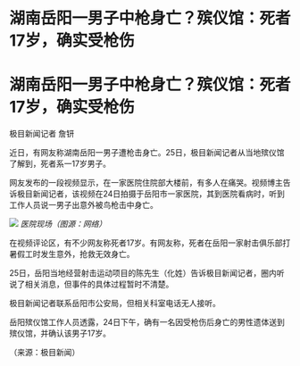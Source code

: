 # 湖南岳阳一男子中枪身亡？殡仪馆：死者17岁，确实受枪伤

# 湖南岳阳一男子中枪身亡？殡仪馆：死者17岁，确实受枪伤

极目新闻记者 詹钘

近日，有网友称湖南岳阳一男子遭枪击身亡。25日，极目新闻记者从当地殡仪馆了解到，死者系一17岁男子。

网友发布的一段视频显示，在一家医院住院部大楼前，有多人在痛哭。视频博主告诉极目新闻记者，该视频在24日拍摄于岳阳市一家医院，其到医院看病时，听到工作人员说一男子出意外被鸟枪击中身亡。

![](https://inews.gtimg.com/om_bt/OFt_5WAVrtw2gbR2YsEeAHZbtwVzXeDbwoJSITGOkJeWwAA/1000)
_医院现场（图源：网络）_

在视频评论区，有不少网友称死者17岁。有网友称，死者在岳阳一家射击俱乐部打暑假工时发生意外，抢救无效身亡。

25日，岳阳当地经营射击运动项目的陈先生（化姓）告诉极目新闻记者，圈内听说了相关消息，但事件的具体过程暂时不清楚。

极目新闻记者联系岳阳市公安局，但相关科室电话无人接听。

岳阳殡仪馆工作人员透露，24日下午，确有一名因受枪伤后身亡的男性遗体送到殡仪馆，并确认该男子17岁。

（来源：极目新闻）

